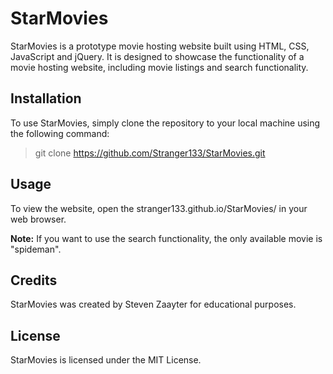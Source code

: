 # StarMovies

StarMovies is a prototype movie hosting website built using HTML, CSS, JavaScript and jQuery. It is designed to showcase the functionality of a movie hosting website, including movie listings and search functionality.

## Installation

To use StarMovies, simply clone the repository to your local machine using the following command:

>git clone https://github.com/Stranger133/StarMovies.git

## Usage

To view the website, open the stranger133.github.io/StarMovies/ in your web browser.

**Note:** If you want to use the search functionality, the only available movie is "spideman".

## Credits

StarMovies was created by Steven Zaayter for educational purposes.

## License

StarMovies is licensed under the MIT License.

